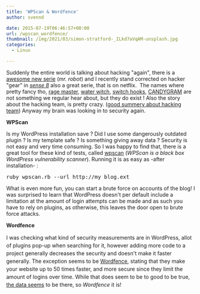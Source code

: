 ```yaml
---
title: 'WPScan & Wordfence'
author: svennd

date: 2015-07-19T06:46:57+00:00
url: /wpscan_wordfence/
thumbnail: /img/2021/03/simon-stratford-_ILkd7aVqAM-unsplash.jpg
categories:
  - Linux

---
```

Suddenly the entire world is talking about hacking "again", there is a [awesome new serie](http://www.imdb.com/title/tt4158110/) (_mr. robot_) and I recently stand corrected on hacker "gear" in _[sense 8][1]_ also a great serie, that is on netflix.  The names where pretty fancy tho, [rage master](https://www.schneier.com/blog/archives/2014/03/ragemaster_nsa.html), [water witch](https://www.spiegel.de/static/happ/netzwelt/2014/na/v1/pub/img/Mobilfunk/S3224_WATERWITCH.jpg), [switch hooks](https://en.wikipedia.org/wiki/Phreaking), [CANDYGRAM](https://www.schneier.com/blog/archives/2014/02/candygram_nsa_e.html) are not something we regular hear about, but they do exist ! Also the story about the hacking team, is pretty crazy. ([good summery about hacking team](http://www.engadget.com/2015/07/09/how-spyware-peddler-hacking-team-was-publicly-dismantled/)) Anyway my brain was looking in to security again.

**WPScan**

Is my WordPress installation save ? Did I use some dangerously outdated plugin ? Is my template safe ? Is something giving away data ? Security is not easy and very time consuming. So I was happy to find that, there is a great tool for these kind of tests, called [wpscan][2] (_WPScan is a black box WordPress vulnerability scanner_). Running it is as easy as -after installation- :

<pre class="EnlighterJSRAW" data-enlighter-language="null" data-enlighter-linenumbers="false">ruby wpscan.rb --url http://my_blog.ext</pre>

What is even more fun, you can start a brute force on accounts of the blog! I was surprised to learn that WordPress doesn't per default include a limitation at the amount of login attempts can be made and as such you have to rely on plugins, as otherwise, this leaves the door open to brute force attacks.

**Wordfence**

<span style="line-height: 1.5;">I was checking what kind of security measurements are in WordPress, allot of plugins pop-up when searching for it, however adding more code to a project generally decreases the security and doesn't make it faster generally. The exception seems to be </span><a style="line-height: 1.5;" href="http://www.wordfence.com">Wordfence</a><span style="line-height: 1.5;">, stating that they make your website up to 50 times faster, and more secure since they limit the amount of logins over time. While that does seem to be to good to be true, </span><a style="line-height: 1.5;" href="https://ma.ttias.be/benchmarking-the-performance-of-wordfence-a-wordpress-plugin/">the data seems</a> <span style="line-height: 1.5;">to be there, so <em>Wordfence</em> it is!</span>

&nbsp;

 [1]: http://www.imdb.com/title/tt2431438/
 [2]: http://wpscan.org/
